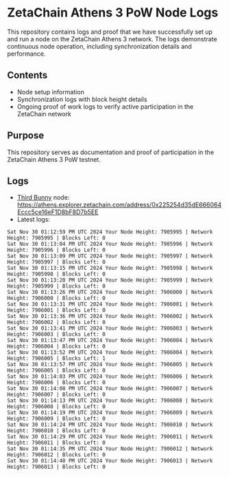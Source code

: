 # ZetaChain Athens 3 PoW Node Logs
This repository contains logs and proof that we have successfully set up and run a node on the ZetaChain Athens 3 network. The logs demonstrate continuous node operation, including synchronization details and performance.

## Contents
- Node setup information
- Synchronization logs with block height details
- Ongoing proof of work logs to verify active participation in the ZetaChain network

## Purpose
This repository serves as documentation and proof of participation in the ZetaChain Athens 3 PoW testnet.

## Logs

- [Third Bunny](https://thirdbunny.xyz/) node: https://athens.explorer.zetachain.com/address/0x225254d35dE666064Eccc5ce16eF1D8bF8D7b5EE
- Latest logs:
```
Sat Nov 30 01:12:59 PM UTC 2024 Your Node Height: 7905995 | Network Height: 7905995 | Blocks Left: 0
Sat Nov 30 01:13:04 PM UTC 2024 Your Node Height: 7905996 | Network Height: 7905996 | Blocks Left: 0
Sat Nov 30 01:13:09 PM UTC 2024 Your Node Height: 7905997 | Network Height: 7905997 | Blocks Left: 0
Sat Nov 30 01:13:15 PM UTC 2024 Your Node Height: 7905998 | Network Height: 7905998 | Blocks Left: 0
Sat Nov 30 01:13:20 PM UTC 2024 Your Node Height: 7905999 | Network Height: 7905999 | Blocks Left: 0
Sat Nov 30 01:13:26 PM UTC 2024 Your Node Height: 7906000 | Network Height: 7906000 | Blocks Left: 0
Sat Nov 30 01:13:31 PM UTC 2024 Your Node Height: 7906001 | Network Height: 7906001 | Blocks Left: 0
Sat Nov 30 01:13:36 PM UTC 2024 Your Node Height: 7906002 | Network Height: 7906002 | Blocks Left: 0
Sat Nov 30 01:13:41 PM UTC 2024 Your Node Height: 7906003 | Network Height: 7906003 | Blocks Left: 0
Sat Nov 30 01:13:47 PM UTC 2024 Your Node Height: 7906004 | Network Height: 7906004 | Blocks Left: 0
Sat Nov 30 01:13:52 PM UTC 2024 Your Node Height: 7906004 | Network Height: 7906005 | Blocks Left: 1
Sat Nov 30 01:13:57 PM UTC 2024 Your Node Height: 7906005 | Network Height: 7906005 | Blocks Left: 0
Sat Nov 30 01:14:03 PM UTC 2024 Your Node Height: 7906006 | Network Height: 7906006 | Blocks Left: 0
Sat Nov 30 01:14:08 PM UTC 2024 Your Node Height: 7906007 | Network Height: 7906007 | Blocks Left: 0
Sat Nov 30 01:14:13 PM UTC 2024 Your Node Height: 7906008 | Network Height: 7906008 | Blocks Left: 0
Sat Nov 30 01:14:19 PM UTC 2024 Your Node Height: 7906009 | Network Height: 7906009 | Blocks Left: 0
Sat Nov 30 01:14:24 PM UTC 2024 Your Node Height: 7906010 | Network Height: 7906010 | Blocks Left: 0
Sat Nov 30 01:14:29 PM UTC 2024 Your Node Height: 7906011 | Network Height: 7906011 | Blocks Left: 0
Sat Nov 30 01:14:35 PM UTC 2024 Your Node Height: 7906012 | Network Height: 7906012 | Blocks Left: 0
Sat Nov 30 01:14:40 PM UTC 2024 Your Node Height: 7906013 | Network Height: 7906013 | Blocks Left: 0
```
